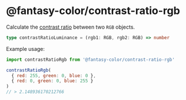 # @fantasy-color/contrast-ratio-rgb

Calculate the [contrast ratio](../#contrast-ratio) between two `RGB` objects.

```typescript
type contrastRatioLuminance = (rgb1: RGB, rgb2: RGB) => number
```

Example usage:

```javascript
import contrastRatioRgb from '@fantasy-color/contrast-ratio-rgb'

contrastRatioRgb(
  { red: 255, green: 0, blue: 0 },
  { red: 0, green: 0, blue: 255 }
)
// > 2.148936170212766
```
